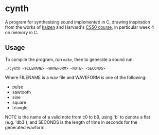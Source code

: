 # cynth

A program for synthesising sound implemented in C, drawing inspiration from the works of [kaizen](https://kaizen.place/music-tails/writing-wav-files-in-c-659462b3cc1c84922166019e) and Harvard's [CS50 course](https://www.edx.org/cs50), in particular week 4 on memory in C.

## Usage
To compile the program, run `make`, then to generate a sound run:

```
./cynth <FILENAME> <WAVEFORM> <NOTE> <SECONDS>
```

Where FILENAME is a wav file and WAVEFORM is one of the following:
- pulse  
- sawtooth
- sine
- square
- triangle

NOTE is the name of a valid note from c0 to b8, using 'b' to denote a flat (e.g. 'db3'), and SECONDS is the length of time in seconds for the generated wavform.